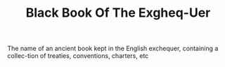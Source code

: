 ---
title: Black Book Of The Exgheq-Uer
permalink: "/definitions/black-book-of-the-exgheq-uer.html"
body: The name of an ancient book kept in the English exchequer, containing a collec-tion
  of treaties, conventions, charters, etc
published_at: '2018-07-07'
layout: post
---